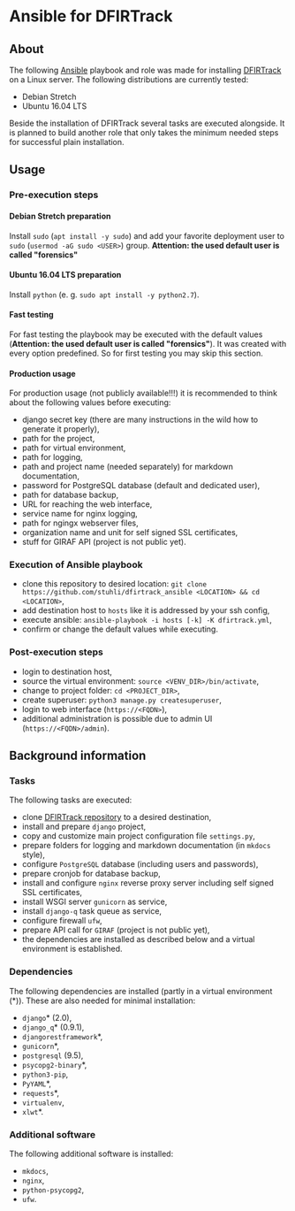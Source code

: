 # Ansible for DFIRTrack

## About

The following [Ansible](https://docs.ansible.com/ansible/latest/index.html) playbook and role was made for installing [DFIRTrack](https://github.com/stuhli/dfirtrack) on a Linux server. The following distributions are currently tested:

* Debian Stretch
* Ubuntu 16.04 LTS

Beside the installation of DFIRTrack several tasks are executed alongside. It is planned to build another role that only takes the minimum needed steps for successful plain installation.

## Usage

### Pre-execution steps

#### Debian Stretch preparation

Install `sudo` (`apt install -y sudo`) and add your favorite deployment user to `sudo` (`usermod -aG sudo <USER>`) group. **Attention: the used default user is called "forensics"**

#### Ubuntu 16.04 LTS preparation

Install `python` (e. g. `sudo apt install -y python2.7`).

#### Fast testing

For fast testing the playbook may be executed with the default values (**Attention: the used default user is called "forensics"**). It was created with every option predefined. So for first testing you may skip this section.

#### Production usage

For production usage (not publicly available!!!) it is recommended to think about the following values before executing:

* django secret key (there are many instructions in the wild how to generate it properly),
* path for the project,
* path for virtual environment,
* path for logging,
* path and project name (needed separately) for markdown documentation,
* password for PostgreSQL database (default and dedicated user),
* path for database backup,
* URL for reaching the web interface,
* service name for nginx logging,
* path for ngingx webserver files,
* organization name and unit for self signed SSL certificates,
* stuff for GIRAF API (project is not public yet).

### Execution of Ansible playbook

* clone this repository to desired location: `git clone https://github.com/stuhli/dfirtrack_ansible <LOCATION> && cd <LOCATION>`,
* add destination host to `hosts` like it is addressed by your ssh config,
* execute ansible: `ansible-playbook -i hosts [-k] -K dfirtrack.yml`,
* confirm or change the default values while executing.

### Post-execution steps

* login to destination host,
* source the virtual environment: `source <VENV_DIR>/bin/activate`,
* change to project folder: `cd <PROJECT_DIR>`,
* create superuser: `python3 manage.py createsuperuser`,
* login to web interface (`https://<FQDN>`),
* additional administration is possible due to admin UI (`https://<FQDN>/admin`).

## Background information

### Tasks

The following tasks are executed:

* clone [DFIRTrack repository](https://github.com/stuhli/dfirtrack) to a desired destination,
* install and prepare `django` project,
* copy and customize main project configuration file `settings.py`,
* prepare folders for logging and markdown documentation (in `mkdocs` style),
* configure `PostgreSQL` database (including users and passwords),
* prepare cronjob for database backup,
* install and configure `nginx` reverse proxy server including self signed SSL certificates,
* install WSGI server `gunicorn` as service,
* install `django-q` task queue as service,
* configure firewall `ufw`,
* prepare API call for `GIRAF` (project is not public yet),
* the dependencies are installed as described below and a virtual environment is established.

### Dependencies

The following dependencies are installed (partly in a virtual environment (\*)). These are also needed for minimal installation:

* `django`\* (2.0),
* `django_q`\* (0.9.1),
* `djangorestframework`\*,
* `gunicorn`\*,
* `postgresql` (9.5),
* `psycopg2-binary`\*,
* `python3-pip`,
* `PyYAML`\*,
* `requests`\*,
* `virtualenv`,
* `xlwt`\*.

### Additional software

The following additional software is installed:

* `mkdocs`,
* `nginx`,
* `python-psycopg2`,
* `ufw`.
